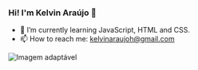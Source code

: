 ### Hi! I'm Kelvin Araújo 👋
- 🌱 I’m currently learning JavaScript, HTML and CSS.
- 📫 How to reach me: kelvinaraujoh@gmail.com

<picture>
  <source media="(prefers-color-scheme: dark)" srcset="https://github-readme-stats.vercel.app/api?username=kelvin-araujo&show_icons=true&count_private=true&theme=dracula">
  
  <source media="(prefers-color-scheme: light)" srcset="https://github-readme-stats.vercel.app/api?username=kelvin-araujo&show_icons=true&count_private=true&theme=transparent">
 
  <img src="https://github-readme-stats.vercel.app/api?username=kelvin-araujo&show_icons=true&count_private=true&theme=dracula" alt="Imagem adaptável">
</picture>
